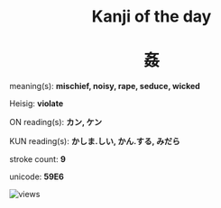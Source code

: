 <h1 align="center">Kanji of the day</h1>
<h1 align="center">姦</h1>
<p align="left">meaning(s): <b>mischief, noisy, rape, seduce, wicked</b></p>
<p align="left">Heisig: <b>violate</b></p>
<p align="left">ON reading(s): <b>カン, ケン</b></p>
<p align="left">KUN reading(s): <b>かしま.しい, かん.する, みだら</b></p>
<p align="left">stroke count: <b>9</b></p>
<p align="left">unicode: <b>59E6</b></p>
<p align="left"><img src="https://komarev.com/ghpvc/?username=tristanwagner-kanjioftheday&label=Views&color=0e75b6&style=flat" alt="views"/></p>
